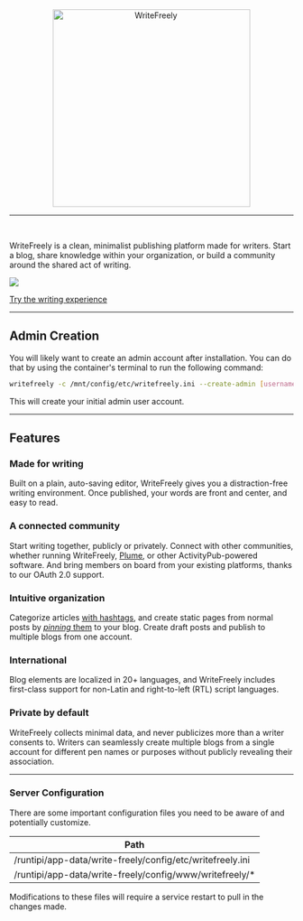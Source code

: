 &nbsp;
<p align="center">
	<a href="https://writefreely.org"><img src="https://writefreely.org/img/writefreely.svg" width="350px" alt="WriteFreely" /></a>
</p>
<hr />
&nbsp;

WriteFreely is a clean, minimalist publishing platform made for writers. Start a blog, share knowledge within your organization, or build a community around the shared act of writing.

![](https://i.snap.as/cQZxXoz.png)

[Try the writing experience](https://write.as/new)

---

## Admin Creation

You will likely want to create an admin account after installation. You can do
that by using the container's terminal to run the following command:

```bash
writefreely -c /mnt/config/etc/writefreely.ini --create-admin [username]:[password]
```

This will create your initial admin user account.

---

## Features

### Made for writing

Built on a plain, auto-saving editor, WriteFreely gives you a distraction-free writing environment. Once published, your words are front and center, and easy to read.

### A connected community

Start writing together, publicly or privately. Connect with other communities, whether running WriteFreely, [Plume](https://joinplu.me/), or other ActivityPub-powered software. And bring members on board from your existing platforms, thanks to our OAuth 2.0 support.

### Intuitive organization

Categorize articles [with hashtags](https://writefreely.org/docs/latest/writer/hashtags), and create static pages from normal posts by [_pinning_ them](https://writefreely.org/docs/latest/writer/static) to your blog. Create draft posts and publish to multiple blogs from one account.

### International

Blog elements are localized in 20+ languages, and WriteFreely includes first-class support for non-Latin and right-to-left (RTL) script languages.

### Private by default

WriteFreely collects minimal data, and never publicizes more than a writer consents to. Writers can seamlessly create multiple blogs from a single account for different pen names or purposes without publicly revealing their association.
<hr />


### Server Configuration

There are some important configuration files you need to be aware of and potentially customize.


| Path                         |
|-------------------------------------|
| /runtipi/app-data/write-freely/config/etc/writefreely.ini |
| /runtipi/app-data/write-freely/config/www/writefreely/*      |



Modifications to these files will require a service restart to pull in the changes made.
